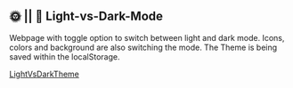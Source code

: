 ## :sun_with_face: || :new_moon_with_face: Light-vs-Dark-Mode

Webpage with toggle option to switch between light and dark mode. Icons, colors and background are also switching the mode. The Theme is being saved within the localStorage. 

[LightVsDarkTheme](https://vellyd.github.io/light-vs-dark-mode/)
